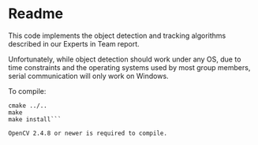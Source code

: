 Readme
===========

This code implements the object detection and tracking
algorithms described in our Experts in Team report.

Unfortunately, while object detection should work under any
OS, due to time constraints and the operating systems
used by most group members, serial communication will
only work on Windows.

To compile:
```cd build/<os>
cmake ../..
make
make install```

OpenCV 2.4.8 or newer is required to compile.
